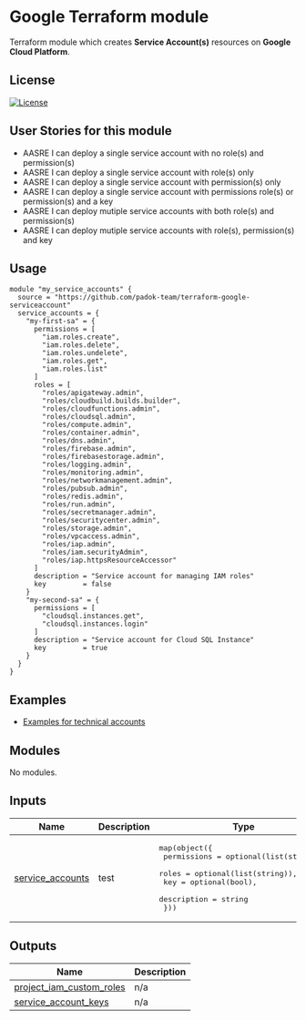 # Google Terraform module

Terraform module which creates **Service Account(s)** resources on **Google Cloud Platform**. 
## License

[![License](https://img.shields.io/badge/License-Apache_2.0-blue.svg)](https://opensource.org/licenses/Apache-2.0)

## User Stories for this module

- AASRE I can deploy a single service account with no role(s) and permission(s)
- AASRE I can deploy a single service account with role(s) only
- AASRE I can deploy a single service account with permission(s) only
- AASRE I can deploy a single service account with permissions role(s) or permission(s) and a key
- AASRE I can deploy mutiple service accounts with both role(s) and permission(s)
- AASRE I can deploy mutiple service accounts with role(s), permission(s) and key

## Usage

```hcl
module "my_service_accounts" {
  source = "https://github.com/padok-team/terraform-google-serviceaccount"
  service_accounts = {
    "my-first-sa" = {
      permissions = [
        "iam.roles.create",
        "iam.roles.delete",
        "iam.roles.undelete",
        "iam.roles.get",
        "iam.roles.list"
      ]
      roles = [
        "roles/apigateway.admin",
        "roles/cloudbuild.builds.builder",
        "roles/cloudfunctions.admin",
        "roles/cloudsql.admin",
        "roles/compute.admin",
        "roles/container.admin",
        "roles/dns.admin",
        "roles/firebase.admin",
        "roles/firebasestorage.admin",
        "roles/logging.admin",
        "roles/monitoring.admin",
        "roles/networkmanagement.admin",
        "roles/pubsub.admin",
        "roles/redis.admin",
        "roles/run.admin",
        "roles/secretmanager.admin",
        "roles/securitycenter.admin",
        "roles/storage.admin",
        "roles/vpcaccess.admin",
        "roles/iap.admin",
        "roles/iam.securityAdmin",
        "roles/iap.httpsResourceAccessor"
      ]
      description = "Service account for managing IAM roles"
      key         = false
    }
    "my-second-sa" = {
      permissions = [
        "cloudsql.instances.get",
        "cloudsql.instances.login"
      ]
      description = "Service account for Cloud SQL Instance"
      key         = true
    }
  }
}
```

## Examples

- [Examples for technical accounts](examples/example_for_technical_account/main.tf)

<!-- BEGIN_TF_DOCS -->
## Modules

No modules.

## Inputs

| Name | Description | Type | Default | Required |
|------|-------------|------|---------|:--------:|
| <a name="input_service_accounts"></a> [service\_accounts](#input\_service\_accounts) | test | <pre>map(object({<br>    permissions = optional(list(string)),<br>    roles       = optional(list(string)),<br>    key         = optional(bool),<br>    description = string<br>  }))</pre> | n/a | yes |

## Outputs

| Name | Description |
|------|-------------|
| <a name="output_project_iam_custom_roles"></a> [project\_iam\_custom\_roles](#output\_project\_iam\_custom\_roles) | n/a |
| <a name="output_service_account_keys"></a> [service\_account\_keys](#output\_service\_account\_keys) | n/a |
<!-- END_TF_DOCS -->
